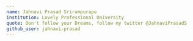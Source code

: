 ```yaml
---
name: Jahnavi Prasad Srirampurapu
institution: Lovely Professional University
quote: Don't follow your Dreams, follow my twitter @JahnaviPrasadS
github_user: jahnavi-prasad
---
```

